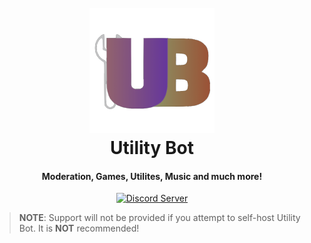 <h1 align="center">
  <br>
  <a href="https://github.com/discordutilitybot/utilitybot/dev"><img src="assets/utilitybot.png" alt="Utility Bot - Discord Bot"></a>
  <br>
  Utility Bot
  <br>
</h1>

<h4 align="center">Moderation, Games, Utilites, Music and much more!</h4>

<p align="center">
  <a href="https://discord.gg/7ERYgW73Ay">
    <img src="https://discordapp.com/api/guilds/742193197673087027/widget.png?style=shield" alt="Discord Server">
  </a>


> **NOTE**: Support will not be provided if you attempt to self-host Utility Bot. It is **NOT** recommended!


  
